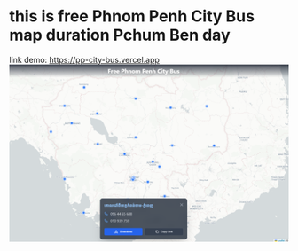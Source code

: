 # this is free Phnom Penh City Bus map duration Pchum Ben day

link demo:
https://pp-city-bus.vercel.app
![Screenshot](map.PNG)
